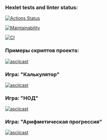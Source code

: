 ### Hexlet tests and linter status:
[![Actions Status](https://github.com/Trankvill/python-project-lvl1/workflows/hexlet-check/badge.svg)](https://github.com/Trankvill/python-project-lvl1/actions)

[![Maintainability](https://api.codeclimate.com/v1/badges/a99a88d28ad37a79dbf6/maintainability)](https://codeclimate.com/github/codeclimate/codeclimate/maintainability)

[![CI](https://github.com/Trankvill/python-project-lvl1/actions/workflows/main.yml/badge.svg)](https://github.com/Trankvill/python-project-lvl1/actions/workflows/main.yml)

### Примеры скриптов проекта:
[![asciicast](https://asciinema.org/a/498384.svg)](https://asciinema.org/a/498384)

### Игра: "Калькулятор"
[![asciicast](https://asciinema.org/a/498384.svg)](https://asciinema.org/a/498384)

### Игра: "НОД"
[![asciicast](https://asciinema.org/a/fnkJHvOJrUaDbJXXvlnkgLtGx.svg)](https://asciinema.org/a/fnkJHvOJrUaDbJXXvlnkgLtGx)

### Игра: "Арифметическая прогрессия"
[![asciicast](https://asciinema.org/a/3h6LetSgQqVX1vzQIlEEEAiFY.svg)](https://asciinema.org/a/3h6LetSgQqVX1vzQIlEEEAiFY)

